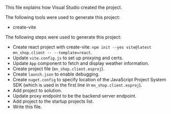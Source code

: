 This file explains how Visual Studio created the project.

The following tools were used to generate this project:
- create-vite

The following steps were used to generate this project:
- Create react project with create-vite: `npm init --yes vite@latest mn_shop.client -- --template=react`.
- Update `vite.config.js` to set up proxying and certs.
- Update `App` component to fetch and display weather information.
- Create project file (`mn_shop.client.esproj`).
- Create `launch.json` to enable debugging.
- Create `nuget.config` to specify location of the JavaScript Project System SDK (which is used in the first line in `mn_shop.client.esproj`).
- Add project to solution.
- Update proxy endpoint to be the backend server endpoint.
- Add project to the startup projects list.
- Write this file.
